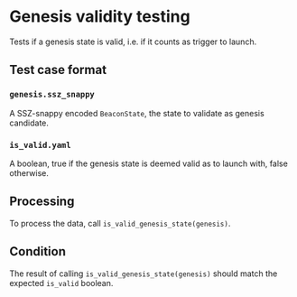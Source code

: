 # Genesis validity testing

Tests if a genesis state is valid, i.e. if it counts as trigger to launch.

## Test case format

### `genesis.ssz_snappy`

A SSZ-snappy encoded `BeaconState`, the state to validate as genesis candidate.


### `is_valid.yaml`

A boolean, true if the genesis state is deemed valid as to launch with, false otherwise.


## Processing

To process the data, call `is_valid_genesis_state(genesis)`.


## Condition

The result of calling `is_valid_genesis_state(genesis)` should match the expected `is_valid` boolean.
